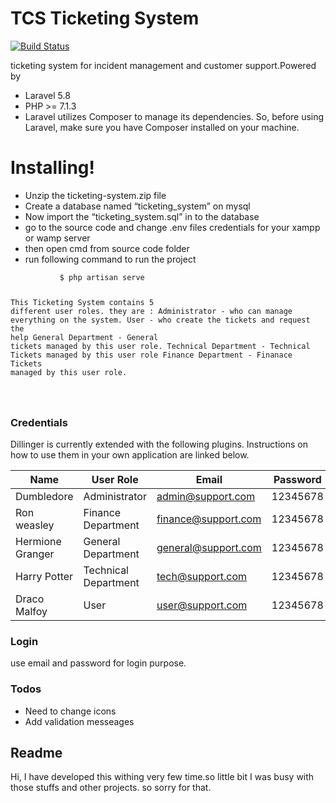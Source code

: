 <h1>TCS Ticketing System</h1>
<p><a href="https://travis-ci.org/joemccann/dillinger"><img src="https://travis-ci.org/joemccann/dillinger.svg?branch=master" alt="Build Status"></a></p>
<p>ticketing system for incident management and customer support.Powered by</p>
<ul>
<li>Laravel 5.8</li>
<li>PHP &gt;= 7.1.3</li>
<li>Laravel utilizes Composer to manage its dependencies. So, before using Laravel, make sure you have Composer installed on your machine.</li>
</ul>
<h1><a id="Installing_12"></a>Installing!</h1>
<ul>
<li>Unzip the ticketing-system.zip file</li>
<li>Create a database named “ticketing_system” on mysql</li>
<li>Now import the “ticketing_system.sql” in to the database</li>
<li>go to the source code and change .env files credentials for your xampp or wamp server</li>
<li>then open cmd from source code folder</li>
<li>run following command to run the project</li>
</ul>
<pre><code class="language-sh">           $ php artisan serve

This Ticketing System contains <span class="hljs-number">5</span> different user roles.
they are :
   Administrator - who can manage everything on the system.
   User - who create the tickets and request the <span class="hljs-built_in">help</span>
   General Department - General tickets managed by this user role.
   Technical Department - Technical Tickets managed by this user role
   Finance Department - Finanace Tickets managed by this user role.
   

</code></pre>
<h3><a id="Credentials_34"></a>Credentials</h3>
<p>Dillinger is currently extended with the following plugins. Instructions on how to use them in your own application are linked below.</p>
<table class="table table-striped table-bordered">
<thead>
<tr>
<th>Name</th>
<th>User Role</th>
<th>Email</th>
<th>Password</th>
</tr>
</thead>
<tbody>
<tr>
<td>Dumbledore</td>
<td>Administrator</td>
<td><a href="mailto:admin@support.com">admin@support.com</a></td>
<td>12345678</td>
</tr>
<tr>
<td>Ron weasley</td>
<td>Finance Department</td>
<td><a href="mailto:finance@support.com">finance@support.com</a></td>
<td>12345678</td>
</tr>
<tr>
<td>Hermione Granger</td>
<td>General Department</td>
<td><a href="mailto:general@support.com">general@support.com</a></td>
<td>12345678</td>
</tr>
<tr>
<td>Harry Potter</td>
<td>Technical Department</td>
<td><a href="mailto:tech@support.com">tech@support.com</a></td>
<td>12345678</td>
</tr>
<tr>
<td>Draco Malfoy</td>
<td>User</td>
<td><a href="mailto:user@support.com">user@support.com</a></td>
<td>12345678</td>
</tr>
</tbody>
</table>
<h3><a id="Login_46"></a>Login</h3>
<p>use email and password for login purpose.</p>
<h3><a id="Todos_50"></a>Todos</h3>
<ul>
<li>Need to change icons</li>
<li>Add validation messeages</li>
</ul>
<h2><a id="Readme_55"></a>Readme</h2>
<p>Hi, I have developed this withing very few time.so little bit I was busy with those stuffs and other projects. so sorry for that.</p>

</body></html>
